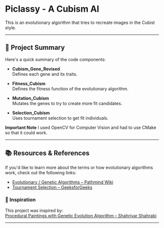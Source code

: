 # Piclassy - A Cubism AI

This is an evolutionary algorithm that tries to recreate images in the Cubist style.

---

## 📁 Project Summary

Here's a quick summary of the code components:

- **Cubism_Gene_Revised**  
  Defines each gene and its traits.

- **Fitness_Cubism**  
  Defines the fitness function of the evolutionary algorithm.

- **Mutation_Cubism**  
  Mutates the genes to try to create more fit candidates.

- **Selection_Cubism**  
  Uses tournament selection to get fit individuals.

**Important Note**
I used OpenCV for Computer Vision and had to use CMake so that it could work.

---

## 📚 Resources & References

If you'd like to learn more about the terms or how evolutionary algorithms work, check out the following links:

- [Evolutionary / Genetic Algorithms – Pathmind Wiki](https://wiki.pathmind.com/evolutionary-genetic-algorithm)  
- [Tournament Selection – GeeksforGeeks](https://www.geeksforgeeks.org/tournament-selection-ga/)  

### 🎨 Inspiration

This project was inspired by:  
[Procedural Paintings with Genetic Evolution Algorithm – Shahriyar Shahrabi](https://shahriyarshahrabi.medium.com/procedural-paintings-with-genetic-evolution-algorithm-6838a6e64703)

---
